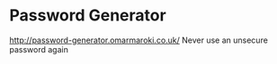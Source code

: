 # Password Generator
http://password-generator.omarmaroki.co.uk/
Never use an unsecure password again

